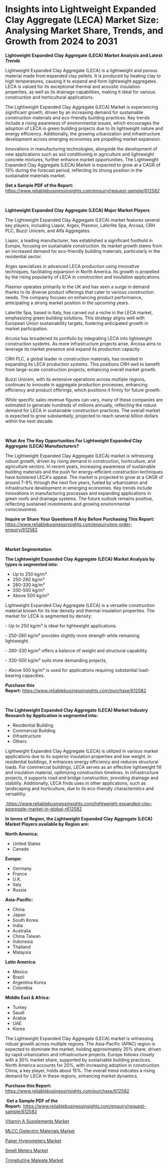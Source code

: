 <p><h1>Insights into Lightweight Expanded Clay Aggregate (LECA) Market Size: Analysing Market Share, Trends, and Growth from 2024 to 2031</h1></p><p><strong>Lightweight Expanded Clay Aggregate (LECA) Market Analysis and Latest Trends</strong></p>
<p><p>Lightweight Expanded Clay Aggregate (LECA) is a lightweight and porous material made from expanded clay pellets. It is produced by heating clay to high temperatures, causing it to expand and form lightweight aggregates. LECA is valued for its exceptional thermal and acoustic insulation properties, as well as its drainage capabilities, making it ideal for various construction and horticultural applications.</p><p>The Lightweight Expanded Clay Aggregate (LECA) Market is experiencing significant growth, driven by an increasing demand for sustainable construction materials and eco-friendly building practices. Key trends include a rising awareness of environmental issues, which encourages the adoption of LECA in green building projects due to its lightweight nature and energy efficiency. Additionally, the growing urbanization and infrastructure development across emerging economies are propelling market expansion. </p><p>Innovations in manufacturing technologies, alongside the development of new applications such as soil conditioning in agriculture and lightweight concrete mixtures, further enhance market opportunities. The Lightweight Expanded Clay Aggregate (LECA) Market is expected to grow at a CAGR of 13% during the forecast period, reflecting its strong position in the sustainable materials market.</p></p>
<p><strong>Get a Sample PDF of the Report:&nbsp;</strong> <a href="https://www.reliablebusinessinsights.com/enquiry/request-sample/612582?utm_campaign=904&utm_medium=2&utm_source=Github&utm_content=ia&utm_term=30102024&utm_id=lightweight-expanded-clay-aggregate-leca">https://www.reliablebusinessinsights.com/enquiry/request-sample/612582</a></p>
<p>&nbsp;</p>
<p><strong>Lightweight Expanded Clay Aggregate (LECA) Major Market Players</strong></p>
<p><p>The Lightweight Expanded Clay Aggregate (LECA) market features several key players, including Liapor, Argex, Plasmor, Laterlite Spa, Arcosa, CRH PLC, Buzzi Unicem, and Alfa Aggregates. </p><p>Liapor, a leading manufacturer, has established a significant foothold in Europe, focusing on sustainable construction. Its market growth stems from an increased demand for eco-friendly building materials, particularly in the residential sector. </p><p>Argex specializes in advanced LECA production using innovative techniques, facilitating expansion in North America. Its growth is propelled by the rising popularity of LECA in construction and insulation applications. </p><p>Plasmor operates primarily in the UK and has seen a surge in demand thanks to its diverse product offerings that cater to various construction needs. The company focuses on enhancing product performance, anticipating a strong market position in the upcoming years.</p><p>Laterlite Spa, based in Italy, has carved out a niche in the LECA market, emphasizing green building solutions. This strategy aligns well with European Union sustainability targets, fostering anticipated growth in market participation.</p><p>Arcosa has broadened its portfolio by integrating LECA into lightweight construction systems. As more infrastructure projects arise, Arcosa aims to leverage its market presence and expand its production capacity.</p><p>CRH PLC, a global leader in construction materials, has invested in expanding its LECA production systems. This positions CRH well to benefit from large-scale construction projects, enhancing overall market growth.</p><p>Buzzi Unicem, with its extensive operations across multiple regions, continues to innovate in aggregate production processes, enhancing efficiency and product offerings, which positions it firmly for future growth.</p><p>While specific sales revenue figures can vary, many of these companies are estimated to generate hundreds of millions annually, reflecting the robust demand for LECA in sustainable construction practices. The overall market is expected to grow substantially, projected to reach several billion dollars within the next decade.</p></p>
<p>&nbsp;</p>
<p><strong>What Are The Key Opportunities For Lightweight Expanded Clay Aggregate (LECA) Manufacturers?</strong></p>
<p><p>The Lightweight Expanded Clay Aggregate (LECA) market is witnessing robust growth, driven by rising demand in construction, horticulture, and agriculture sectors. In recent years, increasing awareness of sustainable building materials and the push for energy-efficient construction techniques have bolstered LECA's appeal. The market is projected to grow at a CAGR of around 7-9% through the next five years, fueled by urbanization and infrastructure development in emerging economies. Key trends include innovations in manufacturing processes and expanding applications in green roofs and drainage systems. The future outlook remains positive, reflecting sustained investments and growing environmental consciousness.</p></p>
<p><strong>Inquire or Share Your Questions If Any Before Purchasing This Report:</strong> <a href="https://www.reliablebusinessinsights.com/enquiry/pre-order-enquiry/612582?utm_campaign=904&utm_medium=2&utm_source=Github&utm_content=ia&utm_term=30102024&utm_id=lightweight-expanded-clay-aggregate-leca">https://www.reliablebusinessinsights.com/enquiry/pre-order-enquiry/612582</a></p>
<p>&nbsp;</p>
<p><strong>Market Segmentation</strong></p>
<p><strong>The Lightweight Expanded Clay Aggregate (LECA) Market Analysis by types is segmented into:</strong></p>
<p><ul><li>Up to 250 kg/m³</li><li>250-280 kg/m³</li><li>280-330 kg/m³</li><li>330-500 kg/m³</li><li>Above 500 kg/m³</li></ul></p>
<p><p>Lightweight Expanded Clay Aggregate (LECA) is a versatile construction material known for its low density and thermal insulation properties. The market for LECA is segmented by density: </p><p>- Up to 250 kg/m³ is ideal for lightweight applications. </p><p>- 250-280 kg/m³ provides slightly more strength while remaining lightweight. </p><p>- 280-330 kg/m³ offers a balance of weight and structural capability. </p><p>- 330-500 kg/m³ suits more demanding projects, </p><p>- Above 500 kg/m³ is used for applications requiring substantial load-bearing capacities.</p></p>
<p><strong>Purchase this Report:&nbsp;</strong><a href="https://www.reliablebusinessinsights.com/purchase/612582?utm_campaign=904&utm_medium=2&utm_source=Github&utm_content=ia&utm_term=30102024&utm_id=lightweight-expanded-clay-aggregate-leca">https://www.reliablebusinessinsights.com/purchase/612582</a></p>
<p>&nbsp;</p>
<p><strong>The Lightweight Expanded Clay Aggregate (LECA) Market Industry Research by Application is segmented into:</strong></p>
<p><ul><li>Residential Building</li><li>Commercial Building</li><li>Infrastructure</li><li>Others</li></ul></p>
<p><p>Lightweight Expanded Clay Aggregate (LECA) is utilized in various market applications due to its superior insulation properties and low weight. In residential buildings, it enhances energy efficiency and reduces structural loads. For commercial buildings, LECA serves as an effective lightweight fill and insulation material, optimizing construction timelines. In infrastructure projects, it supports road and bridge construction, providing drainage and stability. Additionally, LECA finds uses in other applications, such as landscaping and horticulture, due to its eco-friendly characteristics and versatility.</p></p>
<p><a href="https://www.reliablebusinessinsights.com/lightweight-expanded-clay-aggregate-market-in-global-r612582?utm_campaign=904&utm_medium=2&utm_source=Github&utm_content=ia&utm_term=30102024&utm_id=lightweight-expanded-clay-aggregate-leca">&nbsp;https://www.reliablebusinessinsights.com/lightweight-expanded-clay-aggregate-market-in-global-r612582</a></p>
<p><strong>In terms of Region, the Lightweight Expanded Clay Aggregate (LECA) Market Players available by Region are:</strong></p>
<p>
    <p> <strong> North America: </strong>
        <ul>
            <li>United States</li>
            <li>Canada</li>
        </ul>
        </p> 
    <p> <strong> Europe: </strong>
        <ul>
            <li>Germany</li>
            <li>France</li>
            <li>U.K.</li>
            <li>Italy</li>
            <li>Russia</li>
        </ul>
        </p> 
    <p> <strong> Asia-Pacific: </strong>
        <ul>
            <li>China</li>
            <li>Japan</li>
            <li>South Korea</li>
            <li>India</li>
            <li>Australia</li>
            <li>China Taiwan</li>
            <li>Indonesia</li>
            <li>Thailand</li>
            <li>Malaysia</li>
        </ul>
        </p> 
    <p> <strong> Latin America: </strong>
        <ul>
            <li>Mexico</li>
            <li>Brazil</li>
            <li>Argentina Korea</li>
            <li>Colombia</li>
        </ul>
        </p> 
    <p> <strong> Middle East & Africa: </strong>
        <ul>
            <li>Turkey</li>
            <li>Saudi</li>
            <li>Arabia</li>
            <li>UAE</li>
            <li>Korea</li>
        </ul>
    </p>
    </p>
<p><p>The Lightweight Expanded Clay Aggregate (LECA) market is witnessing robust growth across multiple regions. The Asia-Pacific (APAC) region is expected to dominate the market, holding approximately 35% share, driven by rapid urbanization and infrastructure projects. Europe follows closely with a 30% market share, supported by sustainable building practices. North America accounts for 20%, with increasing adoption in construction. China, a key player, holds about 15%. The overall trend indicates a rising demand for LECA in these regions, enhancing market dynamics.</p></p>
<p><strong>Purchase this Report: </strong><a href="https://www.reliablebusinessinsights.com/purchase/612582?utm_campaign=904&utm_medium=2&utm_source=Github&utm_content=ia&utm_term=30102024&utm_id=lightweight-expanded-clay-aggregate-leca">https://www.reliablebusinessinsights.com/purchase/612582</a></p>
<p>&nbsp;<strong>Get a Sample PDF of the Report:&nbsp;&nbsp;</strong><a href="https://www.reliablebusinessinsights.com/enquiry/request-sample/612582?utm_campaign=904&utm_medium=2&utm_source=Github&utm_content=ia&utm_term=30102024&utm_id=lightweight-expanded-clay-aggregate-leca">https://www.reliablebusinessinsights.com/enquiry/request-sample/612582</a></p>
<p><strong></strong></p>
<p><p><a href="https://www.linkedin.com/pulse/vitamin-supplements-market-ecosystem-competitive-landscape-strategic-i5o5c?utm_campaign=904&utm_medium=2&utm_source=Github&utm_content=ia&utm_term=30102024&utm_id=lightweight-expanded-clay-aggregate-leca">Vitamin A Supplements Market</a></p><p><a href="https://github.com/fendtankandh/Market-Research-Report-List-1/blob/main/mlcc-dielectric-materials-market.md?utm_campaign=904&utm_medium=2&utm_source=Github&utm_content=ia&utm_term=30102024&utm_id=lightweight-expanded-clay-aggregate-leca">MLCC Dielectric Materials Market</a></p><p><a href="https://issuu.com/reportprime-2/docs/paper-hygrometers-market-size-2030._3206af33d13d69?utm_campaign=904&utm_medium=2&utm_source=Github&utm_content=ia&utm_term=30102024&utm_id=lightweight-expanded-clay-aggregate-leca">Paper Hygrometers Market</a></p><p><a href="https://issuu.com/reportprime-2/docs/smell-meters-market-size-2030.pptx_488ce70d257ba1?utm_campaign=904&utm_medium=2&utm_source=Github&utm_content=ia&utm_term=30102024&utm_id=lightweight-expanded-clay-aggregate-leca">Smell Meters Market</a></p><p><a href="https://www.linkedin.com/pulse/insights-trimebutine-maleate-market-players-size-geographical-jhrof?utm_campaign=904&utm_medium=2&utm_source=Github&utm_content=ia&utm_term=30102024&utm_id=lightweight-expanded-clay-aggregate-leca">Trimebutine Maleate Market</a></p></p>